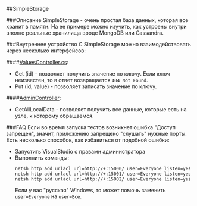 ##SimpleStorage

###Описание
SimpleStorage - очень простая база данных, которая все хранит в памяти.
На ее примере можно изучить, как устроены внутри вполне реальные хранилища вроде MongoDB или Cassandra.

###Внутреннее устройство
С SimpleStorage можно взаимодействовать через несколько интерфейсов:

####[ValuesController.cs](SimpleStorage/SimpleStorage/Controllers/ValuesController.cs):

* Get (id) - позволяет получить значение по ключу. Если ключ неизвестен, то в ответ возвращается `404 Not Found`.
* Put (id, value) - позволяет записать значение по ключу.

####[AdminController](SimpleStorage/SimpleStorage/Controllers/AdminController.cs):

* GetAllLocalData - позволяет получить все данные, которые есть на узле, к которому обращаемся.

###FAQ
Если во время запуска тестов возникнет ошибка "Доступ запрещен", значит, приложению запрещено "слушать" нужные порты. Есть несколько способов, как избавиться от подобной ошибки:

* Запустить VisualStudio с правами администратора
* Выполнить команды:
  ```
  netsh http add urlacl url=http://+:15000/ user=Everyone listen=yes
  netsh http add urlacl url=http://+:15001/ user=Everyone listen=yes
  netsh http add urlacl url=http://+:15002/ user=Everyone listen=yes
  ```
  Если у вас "русская" Windows, то может помочь заменить `user=Everyone` на `user=Все`.
